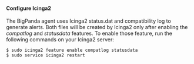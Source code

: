 #### Configure Icinga2

The BigPanda agent uses Icinga2 status.dat and compatibility log to generate alerts. Both files will be created by Icinga2 only after enabling the _compatlog_ and _statusdata_ features. To enable those feature, run the following commands on your Icinga2 server:

    $ sudo icinga2 feature enable compatlog statusdata
    $ sudo service icinga2 restart
